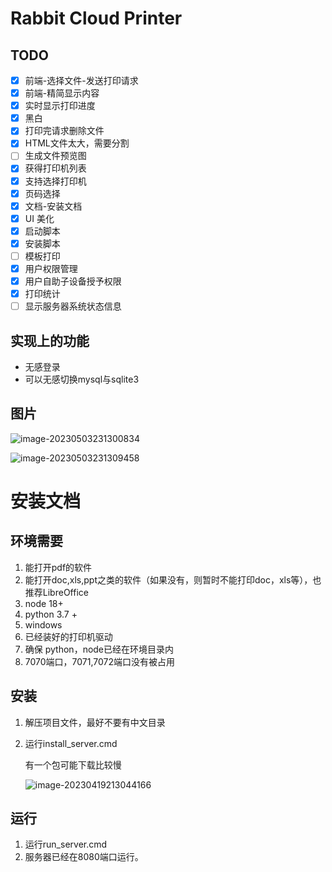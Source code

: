 # Rabbit Cloud Printer

## TODO

- [X] 前端-选择文件-发送打印请求
- [x] 前端-精简显示内容
- [X] 实时显示打印进度 
- [x] 黑白
- [x] 打印完请求删除文件
- [x] HTML文件太大，需要分割
- [ ] 生成文件预览图
- [x] 获得打印机列表
- [x] 支持选择打印机
- [x] 页码选择
- [x] 文档-安装文档
- [x] UI 美化
- [x] 启动脚本
- [x] 安装脚本
- [ ] 模板打印
- [x] 用户权限管理
- [x] 用户自助子设备授予权限
- [x] 打印统计
- [ ] 显示服务器系统状态信息

## 实现上的功能

- 无感登录
- 可以无感切换mysql与sqlite3



## 图片

![image-20230503231300834](https://p.dabbit.net/blog/pic_bed/2023/05/a2f6ed77c57cfc5e_202305032313912.png)



![image-20230503231309458](https://p.dabbit.net/blog/pic_bed/2023/05/77d019184e526447_202305032313527.png)

# 安装文档

## 环境需要

1. 能打开pdf的软件
2. 能打开doc,xls,ppt之类的软件（如果没有，则暂时不能打印doc，xls等），也推荐LibreOffice
3. node 18+
4. python 3.7 +
5. windows
6. 已经装好的打印机驱动
7. 确保 python，node已经在环境目录内
8. 7070端口，7071,7072端口没有被占用


## 安装

1. 解压项目文件，最好不要有中文目录

2. 运行install_server.cmd

   有一个包可能下载比较慢

   ![image-20230419213044166](https://p.dabbit.net/blog/pic_bed/2023/04/1af78fed4dc2ab27_202304192130269.png)


## 运行 

1. 运行run_server.cmd
2. 服务器已经在8080端口运行。
